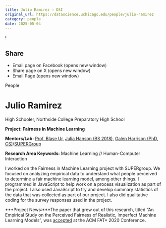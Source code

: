```yaml
---
title: Julio Ramirez – DSI
original_url: https://datascience.uchicago.edu/people/julio-ramirez
category: people
date: 2025-05-04
---
```


<!-- Table-like structure detected -->

!

## Share

* Email page on Facebook (opens new window)
* Share page on X (opens new window)
* Email Page (opens new window)

<!-- Table-like structure detected -->

People

# Julio Ramirez

High Schooler, Northside College Preparatory High School

**Project: Fairness in Machine Learning**

**Mentors/Lab:** [Prof. Blase Ur](https://www.blaseur.com/), [Julia Hanson (BS 2018)](https://super.cs.uchicago.edu/members.html), [Galen Harrison (PhD, CS)](https://super.cs.uchicago.edu/members.html)/[SUPERGroup](https://super.cs.uchicago.edu/)

**Research Area Keywords:** Machine Learning // Human-Computer Interaction

I worked on the Fairness in Machine Learning project with SUPERgroup. We focused on analyzing empirical data to understand what people perceived to determine a fair machine learning model, among other things. I programmed in JavaScript to help work on a process visualization as part of the project. I also used JavaScript to try and develop summary statistics of the data that was collected as part of our project. I also did qualitative coding for the survey responses used in the project.

***Project News:***The paper that grew out of this research, titled “An Empirical Study on the Perceived Fairness of Realistic, Imperfect Machine Learning Models”, was [accepted](https://fatconference.org/2020/acceptedpapers.html) at the ACM FAT\* 2020 Conference.